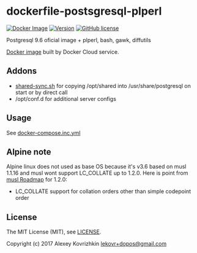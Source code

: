 # dockerfile-postsgresql-plperl

[![Docker Image][1]][2]
[![Version][3]][4]
[![GitHub license][5]][6]

[1]: https://images.microbadger.com/badges/image/dopos/postgresql.svg
[2]: https://microbadger.com/images/dopos/postgresql "Get your own image badge on microbadger.com"
[3]: https://images.microbadger.com/badges/version/dopos/postgresql.svg
[4]: https://microbadger.com/images/dopos/postgresql "Get your own version badge on microbadger.com"
[5]: https://img.shields.io/badge/license-MIT-blue.svg
[6]: LICENSE

Postgresql 9.6 oficial image + plperl, bash, gawk, diffutils

[Docker image](https://store.docker.com/community/images/dopos/postgresql) built by Docker Cloud service.

## Addons

* [shared-sync.sh](shared-sync.sh) for copying /opt/shared into /usr/share/postgresql on start or by direct call
* /opt/conf.d for additional server configs

## Usage

See [docker-compose.inc.yml](https://github.com/dopos/dcape/blob/master/docker-compose.inc.yml)

## Alpine note

Alpine linux does not used as base OS because it's v3.6 based on musl 1.1.16 and musl wont support LC_COLLATE up to 1.2.0.
Here is point from [musl Roadmap](http://wiki.musl-libc.org/wiki/Roadmap) for 1.2.0:

* LC_COLLATE support for collation orders other than simple codepoint order

## License

The MIT License (MIT), see [LICENSE](LICENSE).

Copyright (c) 2017 Alexey Kovrizhkin <lekovr+dopos@gmail.com>
